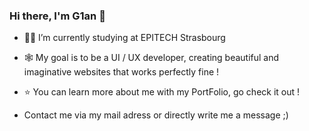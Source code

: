 ### Hi there, I'm G1an 🙂

- 👨‍🎓 I’m currently studying at EPITECH Strasbourg

- 🕸️ My goal is to be a UI / UX developer,
     creating beautiful and imaginative websites that works perfectly fine !

- ⭐ You can learn more about me with my PortFolio, go check it out !

- Contact me via my mail adress or directly write me a message ;)
